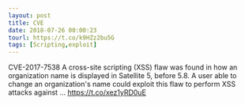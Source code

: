 ```yaml
---
layout: post
title: CVE
date: 2018-07-26 00:00:23
tourl: https://t.co/k9HZz2bu5G
tags: [Scripting,exploit]
---
```

CVE-2017-7538 A cross-site scripting (XSS) flaw was found in how an organization name is displayed in Satellite 5, before 5.8. A user able to change an organization's name could exploit this flaw to perform XSS attacks against ... https://t.co/xez1yRD0uE